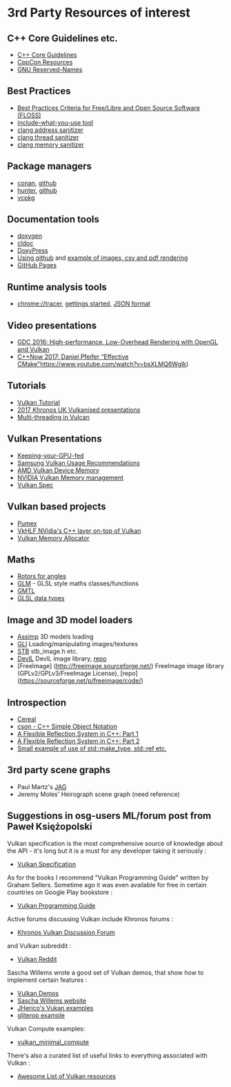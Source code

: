 # 3rd Party Resources of interest

## C++ Core Guidelines etc.

* [C++ Core Guidelines](https://github.com/isocpp/CppCoreGuidelines/blob/master/CppCoreGuidelines.md)
* [CppCon Resources](https://github.com/cppcon)
* [GNU Reserved-Names](https://www.gnu.org/software/libc/manual/html_node/Reserved-Names.html)

## Best Practices
* [Best Practices Criteria for Free/Libre and Open Source Software (FLOSS)](https://github.com/coreinfrastructure/best-practices-badge/blob/master/doc/criteria.md)
* [include-what-you-use tool](https://include-what-you-use.org/)
* [clang address sanitizer](https://clang.llvm.org/docs/AddressSanitizer.html)
* [clang thread sanitizer](https://clang.llvm.org/docs/ThreadSanitizer.html)
* [clang memory sanitizer](https://clang.llvm.org/docs/MemorySanitizer.html)

## Package managers
* [conan](https://conan.io/), [github](https://github.com/conan-io/conan)
* [hunter](https://docs.hunter.sh/en/latest/), [github](https://github.com/ruslo/hunter)
* [vcpkg](https://github.com/Microsoft/vcpkg)

## Documentation tools
* [doxygen](http://www.doxygen.org/)
* [cldoc](http://jessevdk.github.io/cldoc/)
* [DoxyPress](http://www.copperspice.com/documentation-doxypress.html)
* [Using github](http://stat545.com/bit006_github-browsability-wins.html) and [example of images, csv and pdf rendering](https://github.com/kbroman/FruitSnacks)
* [GitHub Pages](https://pages.github.com/)

## Runtime analysis tools
* [chrome://tracer](https://www.chromium.org/developers/how-tos/trace-event-profiling-tool), [gettings started](https://google.github.io/tracing-framework/getting-started.html#installing), [JSON format](https://docs.google.com/document/d/1CvAClvFfyA5R-PhYUmn5OOQtYMH4h6I0nSsKchNAySU/preview#heading=h.5n45avt6fg8n)

## Video presentations
* [GDC 2016: High-performance, Low-Overhead Rendering with OpenGL and Vulkan](https://www.youtube.com/watch?v=PPWysKFHq9c)
* [C++Now 2017: Daniel Pfeifer “Effective CMake"]()https://www.youtube.com/watch?v=bsXLMQ6WgIk)

## Tutorials
* [Vulkan Tutorial](https://vulkan-tutorial.com/)
* [2017 Khronos UK Vulkanised  presentations](https://www.khronos.org/developers/library/2017-khronos-uk-vulkanised)
* [Multi-threading in Vulcan](https://community.arm.com/graphics/b/blog/posts/multi-threading-in-vulkan)

## Vulkan Presentations
* [Keeping-your-GPU-fed](https://www.khronos.org/assets/uploads/developers/library/2016-vulkan-devday-uk/7-Keeping-your-GPU-fed.pdf)
* [Samsung Vulkan Usage Recommendations](https://developer.samsung.com/game/usage)
* [AMD Vulkan Device Memory](https://gpuopen.com/vulkan-device-memory/)
* [NVIDIA Vulkan Memory management](https://developer.nvidia.com/vulkan-memory-management)
* [Vulkan Spec](https://renderdoc.org/vkspec_chunked/index.html)

## Vulkan based projects
* [Pumex](https://github.com/pumexx/pumex)
* [VkHLF NVidia's C++ layer on-top of Vulkan](https://github.com/nvpro-pipeline/VkHLF)
* [Vulkan Memory Allocator](https://github.com/GPUOpen-LibrariesAndSDKs/VulkanMemoryAllocator)

## Maths
* [Rotors for angles](http://marctenbosch.com/quaternions/)
* [GLM](http://glm.g-truc.net) - GLSL style maths classes/functions
* [GMTL](http://ggt.sourceforge.net/html/main.html)
* [GLSL data types](https://www.khronos.org/opengl/wiki/Data_Type_GLSL)

## Image and 3D model loaders
* [Assimp](https://github.com/assimp/assimp) 3D models loading
* [GLI](http://gli.g-truc.net) Loading/manipulating images/textures
* [STB](https://github.com/nothings/stb) stb_image.h etc.
* [DevIL](http://openil.sourceforge.net/) DevIL image library, [repo](https://github.com/DentonW/DevIL)
* [FreeImage] (http://freeimage.sourceforge.net/) FreeImage image library (GPLv2/GPLv3/FreeImage License), [repo] (https://sourceforge.net/p/freeimage/code/) 

## Introspection
* [Cereal](https://github.com/USCiLab/cereal)
* [cson - C++ Simple Object Notation](https://github.com/snawaz/cson)
* [A Flexible Reflection System in C++: Part 1](http://preshing.com/20180116/a-primitive-reflection-system-in-cpp-part-1/ )
* [A Flexible Reflection System in C++: Part 2](http://preshing.com/20180124/a-flexible-reflection-system-in-cpp-part-2/)
* [Small example of use of std::make_type, std::ref etc.](http://coliru.stacked-crooked.com/a/25638f2ebc6424bf)

## 3rd party scene graphs
* Paul Martz's [JAG](https://github.com/pmartz/jag-3d/)
* Jeremy Moles' Heirograph scene graph (need reference)

## Suggestions in osg-users ML/forum post from Paweł Księżopolski
Vulkan specification is the most comprehensive source of knowledge about
the API - it's long but it is a must for any developer taking it seriously :

* [Vulkan Specification](https://www.khronos.org/registry/vulkan/specs/1.1/html/vkspec.html)

As for the books I recommend "Vulkan Programming Guide" written
by Graham Sellers. Sometime ago it was even available for free in
certain countries on Google Play bookstore :

* [Vulkan Programming Guide](http://www.vulkanprogrammingguide.com/)

Active forums discussing Vulkan include Khronos forums :

* [Khronos Vulkan Discussion Forum](https://forums.khronos.org/forumdisplay.php/114-Vulkan-High-Efficiency-GPU-Graphics-and-Compute)

and Vulkan subreddit :

 * [Vulkan Reddit](https://www.reddit.com/r/vulkan/)

Sascha Willems wrote a good set of Vulkan demos, that show how to
implement certain features :

* [Vulkan Demos](https://github.com/SaschaWillems/Vulkan)
* [Sascha Willems website](https://www.saschawillems.de/)
* [JHerico's Vukan examples](https://github.com/jherico/Vulkan)
* [gliterop example](https://github.com/jherico/Vulkan/tree/cpp/examples/glinterop)

Vulkan Compute examples:

* [vulkan_minimal_compute](https://github.com/Erkaman/vulkan_minimal_compute)

There's also a curated list of useful links to everything
associated with Vulkan :

* [Awesome List of Vulkan resources](https://github.com/vinjn/awesome-vulkan)

